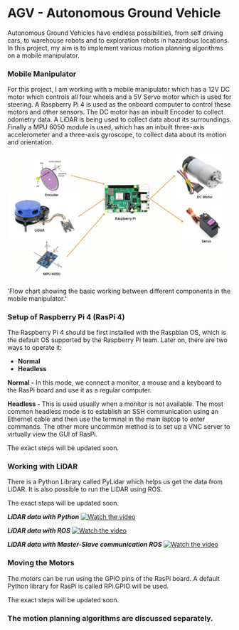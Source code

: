 # AGV - Autonomous Ground Vehicle

Autonomous Ground Vehicles have endless possibilities, from self driving cars, to warehouse robots and to exploration robots in hazardous locations. In this project, my aim is to implement various motion planning algorithms on a mobile manipulator. 

### Mobile Manipulator

For this project, I am working with a mobile manipulator which has a 12V DC motor which controls all four wheels and a 5V Servo motor which is used for steering. A Raspberry Pi 4 is used as the onboard computer to control these motors and other sensors. The DC motor has an inbuilt Encoder to collect odometry data. A LiDAR is being used to collect data about its surroundings. Finally a MPU 6050 module is used, which has an inbuilt three-axis accelerometer and a three-axis gyroscope, to collect data about its motion and orientation. 

![                  Flow chart showing the basic working between different components in the mobile manipulator.](AGV%20-%20Autonomous%20Ground%20Vehicle/Untitled.png)

'Flow chart showing the basic working between different components in the mobile manipulator.'

### Setup of Raspberry Pi 4 (RasPi 4)

The Raspberry Pi 4 should be first installed with the Raspbian OS, which is the default OS supported by the Raspberry Pi team. Later on, there are two ways to operate it:

- ************Normal************
- ****************Headless****************

******************Normal -****************** In this mode, we connect a monitor, a mouse and a keyboard to the RasPi board and use it as a regular computer. 

**********************Headless -**********************  This is used usually when a monitor is not available. The most common headless mode is to establish an SSH communication using an Ethernet cable and then use the terminal in the main laptop to enter commands. The other more uncommon method is to set up a VNC server to virtually view the GUI of RasPi. 

The exact steps will be updated soon. 

### Working with LiDAR

There is a Python Library called PyLidar which helps us get the data from LiDAR.
It is also possible to run the LiDAR using ROS.

The exact steps will be updated soon.

***LiDAR data with Python***
[![Watch the video](https://img.youtube.com/vi/h8RIfQsm1oA/0.jpg)](https://youtu.be/h8RIfQsm1oA)

***LiDAR data with ROS***
[![Watch the video](https://img.youtube.com/vi/RCLkwQKz7lU/0.jpg)](https://youtu.be/RCLkwQKz7lU)

***LiDAR data with Master-Slave communication ROS***
[![Watch the video](https://img.youtube.com/vi/OdTOKA_aFwM/0.jpg)](https://youtu.be/OdTOKA_aFwM)

### Moving the Motors

The motors can be run using the GPIO pins of the RasPi board. A default Python library for RasPi is called RPi.GPIO will be used. 

The exact steps will be updated soon. 

### The motion planning algorithms are discussed separately.
